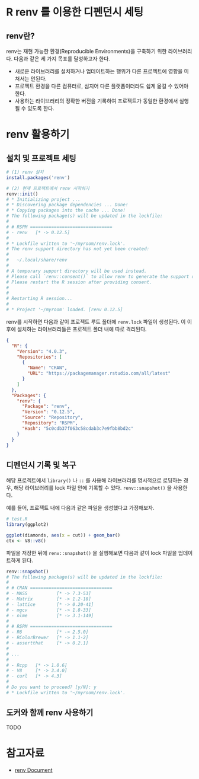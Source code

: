 # R renv 를 이용한 디펜던시 세팅

## renv란?

renv는 재현 가능한 환경(Reproducible Environments)을 구축하기 위한 라이브러리다. 다음과 같은 세 가지 목표를 달성하고자 한다.

- 새로운 라이브러리를 설치하거나 업데이트하는 행위가 다른 프로젝트에 영향을 미쳐서는 안된다.
- 프로젝트 환경을 다른 컴퓨터로, 심지어 다른 플랫폼이더라도 쉽게 옮길 수 있어야 한다.
- 사용하는 라이브러리의 정확한 버전을 기록하여 프로젝트가 동일한 환경에서 실행될 수 있도록 한다.

# renv 활용하기

## 설치 및 프로젝트 세팅

```r
# (1) renv 설치
install.packages('renv')

# (2) 현재 프로젝트에서 renv 시작하기
renv::init()
# * Initializing project ...
# * Discovering package dependencies ... Done!
# * Copying packages into the cache ... Done!
# The following package(s) will be updated in the lockfile:
#
# # RSPM ===============================
# - renv   [* -> 0.12.5]
#
# * Lockfile written to '~/myroom/renv.lock'.
# The renv support directory has not yet been created:
#
# 	~/.local/share/renv
#
# A temporary support directory will be used instead.
# Please call `renv::consent()` to allow renv to generate the support directory.
# Please restart the R session after providing consent.
#
#
# Restarting R session...
#
# * Project '~/myroom' loaded. [renv 0.12.5]
```

renv를 시작하면 다음과 같이 프로젝트 루트 폴더에 `renv.lock` 파일이 생성된다. 이 이후에 설치하는 라이브러리들은 프로젝트 폴더 내에 따로 격리된다.

```json
{
  "R": {
    "Version": "4.0.3",
    "Repositories": [
      {
        "Name": "CRAN",
        "URL": "https://packagemanager.rstudio.com/all/latest"
      }
    ]
  },
  "Packages": {
    "renv": {
      "Package": "renv",
      "Version": "0.12.5",
      "Source": "Repository",
      "Repository": "RSPM",
      "Hash": "5c0cdb37f063c58cdab3c7e9fbb8bd2c"
    }
  }
}
```

## 디펜던시 기록 및 복구

해당 프로젝트에서 `library()` 나 `::` 를 사용해 라이브러리를 명시적으로 로딩하는 경우, 해당 라이브러리를 lock 파일 안에 기록할 수 있다. `renv::snapshot()` 을 사용한다.

예를 들어, 프로젝트 내에 다음과 같은 파일을 생성했다고 가정해보자.

```r
# test.R
library(ggplot2)

ggplot(diamonds, aes(x = cut)) + geom_bar()
ctx <- V8::v8()
```

파일을 저장한 뒤에 `renv::snapshot()` 을 실행해보면 다음과 같이 lock 파일을 업데이트하게 된다.

```r
renv::snapshot()
# The following package(s) will be updated in the lockfile:
#
# # CRAN ===============================
# - MASS           [* -> 7.3-53]
# - Matrix         [* -> 1.2-18]
# - lattice        [* -> 0.20-41]
# - mgcv           [* -> 1.8-33]
# - nlme           [* -> 3.1-149]
#
# # RSPM ===============================
# - R6             [* -> 2.5.0]
# - RColorBrewer   [* -> 1.1-2]
# - assertthat     [* -> 0.2.1]
#
# ...
#
# - Rcpp   [* -> 1.0.6]
# - V8     [* -> 3.4.0]
# - curl   [* -> 4.3]
#
# Do you want to proceed? [y/N]: y
# * Lockfile written to '~/myroom/renv.lock'.
```

## 도커와 함께 renv 사용하기

TODO

# 참고자료

- [renv Document](https://rstudio.github.io/renv/)
